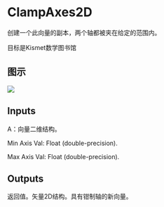 # ClampAxes2D

创建一个此向量的副本，两个轴都被夹在给定的范围内。

目标是Kismet数学图书馆

## 图示

![]($-20221218-19582407.png)

## Inputs

A：向量二维结构。

Min Axis Val: Float (double-precision).

Max Axis Val: Float (double-precision).  

## Outputs

返回值。矢量2D结构。具有钳制轴的新向量。
